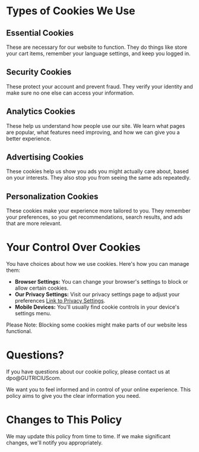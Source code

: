 # **Types of Cookies We Use**

## **Essential Cookies**

These are necessary for our website to function. They do things like store your cart items, remember your language settings, and keep you logged in.

## **Security Cookies**

These protect your account and prevent fraud. They verify your identity and make sure no one else can access your information.

## **Analytics Cookies**

These help us understand how people use our site. We learn what pages are popular, what features need improving, and how we can give you a better experience.

## **Advertising Cookies**

These cookies help us show you ads you might actually care about, based on your interests. They also stop you from seeing the same ads repeatedly.

## **Personalization Cookies**

These cookies make your experience more tailored to you. They remember your preferences, so you get recommendations, search results, and ads that are more relevant.

# **Your Control Over Cookies**

You have choices about how we use cookies. Here's how you can manage them:

- **Browser Settings:** You can change your browser's settings to block or allow certain cookies.
- **Our Privacy Settings:** Visit our privacy settings page to adjust your preferences [Link to Privacy Settings](gutricious.com/privacy).
- **Mobile Devices:** You'll usually find cookie controls in your device's settings menu.

Please Note: Blocking some cookies might make parts of our website less functional.

# **Questions?**

If you have questions about our cookie policy, please contact us at dpo@GUTRICIUScom.

We want you to feel informed and in control of your online experience. This policy aims to give you the clear information you need.

# **Changes to This Policy**

We may update this policy from time to time. If we make significant changes, we'll notify you appropriately.

